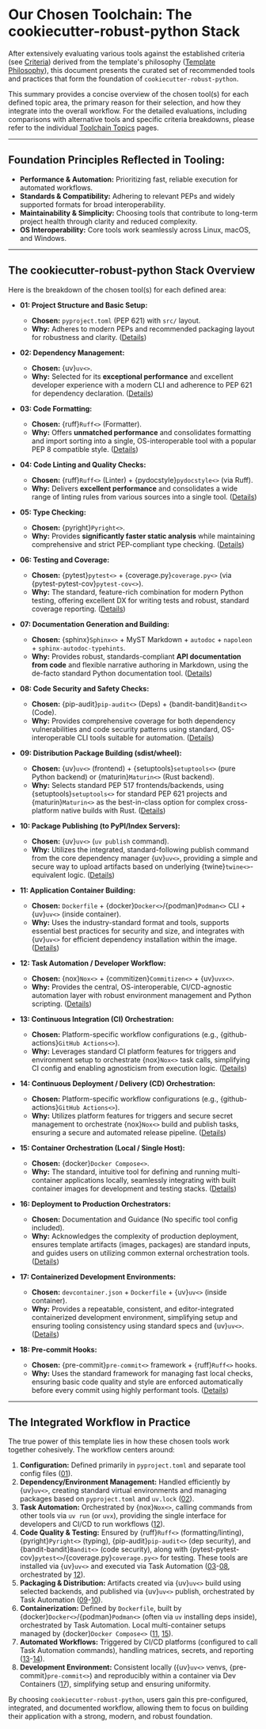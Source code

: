 # Our Chosen Toolchain: The cookiecutter-robust-python Stack

After extensively evaluating various tools against the established criteria (see [Criteria](criteria.md)) derived from the template's philosophy ([Template Philosophy](philosophy.md)), this document presents the curated set of recommended tools and practices that form the foundation of `cookiecutter-robust-python`.

This summary provides a concise overview of the chosen tool(s) for each defined topic area, the primary reason for their selection, and how they integrate into the overall workflow. For the detailed evaluations, including comparisons with alternative tools and specific criteria breakdowns, please refer to the individual [Toolchain Topics](topics/index.md) pages.

---

## Foundation Principles Reflected in Tooling:

- **Performance & Automation:** Prioritizing fast, reliable execution for automated workflows.
- **Standards & Compatibility:** Adhering to relevant PEPs and widely supported formats for broad interoperability.
- **Maintainability & Simplicity:** Choosing tools that contribute to long-term project health through clarity and reduced complexity.
- **OS Interoperability:** Core tools work seamlessly across Linux, macOS, and Windows.

---

## The cookiecutter-robust-python Stack Overview

Here is the breakdown of the chosen tool(s) for each defined area:

- **01: Project Structure and Basic Setup:**

  - **Chosen:** `pyproject.toml` (PEP 621) with `src/` layout.
  - **Why:** Adheres to modern PEPs and recommended packaging layout for robustness and clarity. ([Details](topics/01_project-structure.md))

- **02: Dependency Management:**

  - **Chosen:** {uv}`uv<>`.
  - **Why:** Selected for its **exceptional performance** and excellent developer experience with a modern CLI and adherence to PEP 621 for dependency declaration. ([Details](topics/02_dependency-management.md))

- **03: Code Formatting:**

  - **Chosen:** {ruff}`Ruff<>` (Formatter).
  - **Why:** Offers **unmatched performance** and consolidates formatting and import sorting into a single, OS-interoperable tool with a popular PEP 8 compatible style. ([Details](topics/03_code-formatting.md))

- **04: Code Linting and Quality Checks:**

  - **Chosen:** {ruff}`Ruff<>` (Linter) + {pydocstyle}`pydocstyle<>` (via Ruff).
  - **Why:** Delivers **excellent performance** and consolidates a wide range of linting rules from various sources into a single tool. ([Details](topics/04_code-linting.md))

- **05: Type Checking:**

  - **Chosen:** {pyright}`Pyright<>`.
  - **Why:** Provides **significantly faster static analysis** while maintaining comprehensive and strict PEP-compliant type checking. ([Details](topics/05_type-checking.md))

- **06: Testing and Coverage:**

  - **Chosen:** {pytest}`pytest<>` + {coverage.py}`coverage.py<>` (via {pytest-pytest-cov}`pytest-cov<>`).
  - **Why:** The standard, feature-rich combination for modern Python testing, offering excellent DX for writing tests and robust, standard coverage reporting. ([Details](topics/06_testing-coverage.md))

- **07: Documentation Generation and Building:**

  - **Chosen:** {sphinx}`Sphinx<>` + MyST Markdown + `autodoc` + `napoleon` + `sphinx-autodoc-typehints`.
  - **Why:** Provides robust, standards-compliant **API documentation from code** and flexible narrative authoring in Markdown, using the de-facto standard Python documentation tool. ([Details](topics/07_documentation.md))

- **08: Code Security and Safety Checks:**

  - **Chosen:** {pip-audit}`pip-audit<>` (Deps) + {bandit-bandit}`Bandit<>` (Code).
  - **Why:** Provides comprehensive coverage for both dependency vulnerabilities and code security patterns using standard, OS-interoperable CLI tools suitable for automation. ([Details](topics/08_security-checks.md))

- **09: Distribution Package Building (sdist/wheel):**

  - **Chosen:** {uv}`uv<>` (frontend) + {setuptools}`setuptools<>` (pure Python backend) or {maturin}`Maturin<>` (Rust backend).
  - **Why:** Selects standard PEP 517 frontends/backends, using {setuptools}`setuptools<>` for standard PEP 621 projects and {maturin}`Maturin<>` as the best-in-class option for complex cross-platform native builds with Rust. ([Details](topics/09_packaging-build.md))

- **10: Package Publishing (to PyPI/Index Servers):**

  - **Chosen:** {uv}`uv<>` (`uv publish` command).
  - **Why:** Utilizes the integrated, standard-following publish command from the core dependency manager {uv}`uv<>`, providing a simple and secure way to upload artifacts based on underlying {twine}`twine<>`-equivalent logic. ([Details](topics/10_packaging-publish.md))

- **11: Application Container Building:**

  - **Chosen:** `Dockerfile` + {docker}`Docker<>`/{podman}`Podman<>` CLI + {uv}`uv<>` (inside container).
  - **Why:** Uses the industry-standard format and tools, supports essential best practices for security and size, and integrates with {uv}`uv<>` for efficient dependency installation within the image. ([Details](topics/11_container-build.md))

- **12: Task Automation / Developer Workflow:**

  - **Chosen:** {nox}`Nox<>` + {commitizen}`Commitizen<>` + {uv}`uvx<>`.
  - **Why:** Provides the central, OS-interoperable, CI/CD-agnostic automation layer with robust environment management and Python scripting. ([Details](topics/12_task-automation.md))

- **13: Continuous Integration (CI) Orchestration:**

  - **Chosen:** Platform-specific workflow configurations (e.g., {github-actions}`GitHub Actions<>`).
  - **Why:** Leverages standard CI platform features for triggers and environment setup to orchestrate {nox}`Nox<>` task calls, simplifying CI config and enabling agnosticism from execution logic. ([Details](topics/13_ci-orchestration.md))

- **14: Continuous Deployment / Delivery (CD) Orchestration:**

  - **Chosen:** Platform-specific workflow configurations (e.g., {github-actions}`GitHub Actions<>`).
  - **Why:** Utilizes platform features for triggers and secure secret management to orchestrate {nox}`Nox<>` build and publish tasks, ensuring a secure and automated release pipeline. ([Details](topics/14_cd-orchestration.md))

- **15: Container Orchestration (Local / Single Host):**

  - **Chosen:** {docker}`Docker Compose<>`.
  - **Why:** The standard, intuitive tool for defining and running multi-container applications locally, seamlessly integrating with built container images for development and testing stacks. ([Details](topics/15_compose-local.md))

- **16: Deployment to Production Orchestrators:**

  - **Chosen:** Documentation and Guidance (No specific tool config included).
  - **Why:** Acknowledges the complexity of production deployment, ensures template artifacts (images, packages) are standard inputs, and guides users on utilizing common external orchestration tools. ([Details](topics/16_prod-deploy-guidance.md))

- **17: Containerized Development Environments:**

  - **Chosen:** `devcontainer.json` + `Dockerfile` + {uv}`uv<>` (inside container).
  - **Why:** Provides a repeatable, consistent, and editor-integrated containerized development environment, simplifying setup and ensuring tooling consistency using standard specs and {uv}`uv<>`. ([Details](topics/17_dev-containers.md))

- **18: Pre-commit Hooks:**
  - **Chosen:** {pre-commit}`pre-commit<>` framework + {ruff}`Ruff<>` hooks.
  - **Why:** Uses the standard framework for managing fast local checks, ensuring basic code quality and style are enforced automatically before every commit using highly performant tools. ([Details](topics/18_pre-commit-hooks.md))

---

## The Integrated Workflow in Practice

The true power of this template lies in how these chosen tools work together cohesively. The workflow centers around:

1.  **Configuration:** Defined primarily in `pyproject.toml` and separate tool config files ([01](topics/01_project-structure.md)).
2.  **Dependency/Environment Management:** Handled efficiently by {uv}`uv<>`, creating standard virtual environments and managing packages based on `pyproject.toml` and `uv.lock` ([02](topics/02_dependency-management.md)).
3.  **Task Automation:** Orchestrated by {nox}`Nox<>`, calling commands from other tools via `uv run` (or `uvx`), providing the single interface for developers and CI/CD to run workflows ([12](topics/12_task-automation.md)).
4.  **Code Quality & Testing:** Ensured by {ruff}`Ruff<>` (formatting/linting), {pyright}`Pyright<>` (typing), {pip-audit}`pip-audit<>` (dep security), and {bandit-bandit}`Bandit<>` (code security), along with {pytest-pytest-cov}`pytest<>`/{coverage.py}`coverage.py<>` for testing. These tools are installed via {uv}`uv<>` and executed via Task Automation ([03](topics/03_code-formatting.md)-[08](topics/08_security-checks.md), orchestrated by [12](topics/12_task-automation.md)).
5.  **Packaging & Distribution:** Artifacts created via {uv}`uv<>` build using selected backends, and published via {uv}`uv<>` publish, orchestrated by Task Automation ([09](topics/09_packaging-build.md)-[10](topics/10_packaging-publish.md)).
6.  **Containerization:** Defined by `Dockerfile`, built by {docker}`Docker<>`/{podman}`Podman<>` (often via `uv` installing deps inside), orchestrated by Task Automation. Local multi-container setups managed by {docker}`Docker Compose<>` ([11](topics/11_container-build.md), [15](topics/15_compose-local.md)).
7.  **Automated Workflows:** Triggered by CI/CD platforms (configured to call Task Automation commands), handling matrices, secrets, and reporting ([13](topics/13_ci-orchestration.md)-[14](topics/14_cd-orchestration.md)).
8.  **Development Environment:** Consistent locally ({uv}`uv<>` venvs, {pre-commit}`pre-commit<>`) and reproducibly within a container via Dev Containers ([17](topics/17_dev-containers.md)), simplifying setup and ensuring uniformity.

By choosing `cookiecutter-robust-python`, users gain this pre-configured, integrated, and documented workflow, allowing them to focus on building their application with a strong, modern, and robust foundation.
